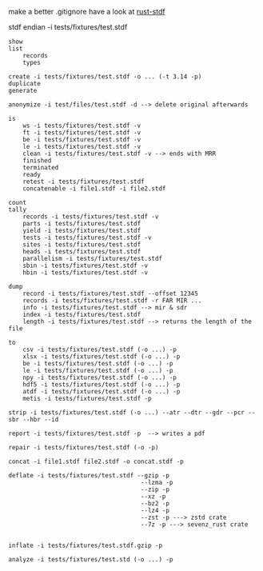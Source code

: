 make a better .gitignore
have a look at [rust-stdf](https://github.com/noonchen/rust-stdf/tree/main)

stdf 
    endian -i tests/fixtures/test.stdf

    show
    list 
        records
        types

    create -i tests/fixtures/test.stdf -o ... (-t 3.14 -p) 
    duplicate
    generate

    anonymize -i test/files/test.stdf -d --> delete original afterwards

    is
        ws -i tests/fixtures/test.stdf -v
        ft -i tests/fixtures/test.stdf -v
        be -i tests/fixtures/test.stdf -v
        le -i tests/fixtures/test.stdf -v
        clean -i tests/fixtures/test.stdf -v --> ends with MRR
        finished
        terminated
        ready
        retest -i tests/fixtures/test.stdf
        concatenable -i file1.stdf -i file2.stdf

    count 
    tally
        records -i tests/fixtures/test.stdf -v 
        parts -i tests/fixtures/test.stdf
        yield -i tests/fixtures/test.stdf 
        tests -i tests/fixtures/test.stdf -v
        sites -i tests/fixtures/test.stdf
        heads -i tests/fixtures/test.stdf
        parallelism -i tests/fixtures/test.stdf 
        sbin -i tests/fixtures/test.stdf -v
        hbin -i tests/fixtures/test.stdf -v

    dump
        record -i tests/fixtures/test.stdf --offset 12345
        records -i tests/fixtures/test.stdf -r FAR MIR ...
        info -i tests/fixtures/test.stdf --> mir & sdr
        index -i tests/fixtures/test.stdf 
        length -i tests/fixtures/test.stdf --> returns the length of the file

    to 
        csv -i tests/fixtures/test.stdf (-o ...) -p
        xlsx -i tests/fixtures/test.stdf (-o ...) -p
        be -i tests/fixtures/test.stdf (-o ...) -p
        le -i tests/fixtures/test.stdf (-o ...) -p
        npy -i tests/fixtures/test.stdf (-o ...) -p
        hdf5 -i tests/fixtures/test.stdf (-o ...) -p
        atdf -i tests/fixtures/test.stdf (-o ...) -p
        metis -i tests/fixtures/test.stdf -p 

    strip -i tests/fixtures/test.stdf (-o ...) --atr --dtr --gdr --pcr --sbr --hbr --id

    report -i tests/fixtures/test.stdf -p  --> writes a pdf

    repair -i tests/fixtures/test.stdf (-o -p) 

    concat -i file1.stdf file2.stdf -o concat.stdf -p

    deflate -i tests/fixtures/test.stdf --gzip -p
                                         --lzma -p
                                         --zip -p
                                         --xz -p
                                         --bz2 -p
                                         --lz4 -p
                                         --zst -p ---> zstd crate
                                         --7z -p ---> sevenz_rust crate


    inflate -i tests/fixtures/test.stdf.gzip -p

    analyze -i tests/fixtures/test.std (-o ...) -p 
